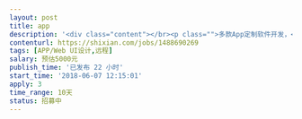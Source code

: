 ```yaml
---                
layout: post       
title: app           
description: '<div class="content"></br><p class="">多款App定制软件开发，</br><br/>需要兼职人员根据客户实际需求分担完成部分UE设计，UI设计。</br><br/>需求：</br><br/>1：周1~周日工作时间均可选择。</br><br/>2：初期能来公司做一天的面对面沟通更佳，如沟通理解能力强，远程也可以。</br><br/>3：技能掌握Sketch等。</br></p></br></div>'     
contenturl: https://shixian.com/jobs/1488690269      
tags: [APP/Web UI设计,远程]            
salary: 预估5000元          
publish_time: '已发布 22 小时'         
start_time: '2018-06-07 12:15:01'           
apply: 3                   
time_range: 10天              
status: 招募中                  
---                 
```

